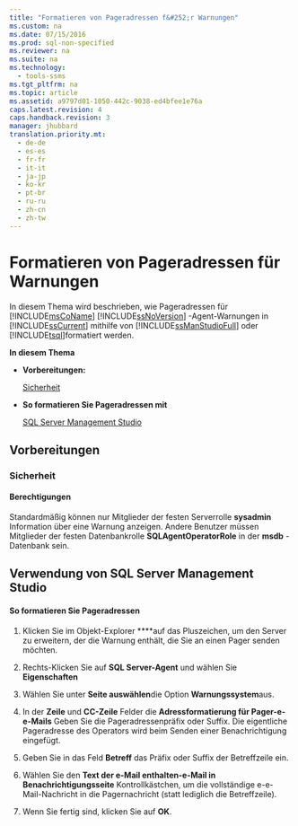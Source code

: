 ```yaml
---
title: "Formatieren von Pageradressen f&#252;r Warnungen"
ms.custom: na
ms.date: 07/15/2016
ms.prod: sql-non-specified
ms.reviewer: na
ms.suite: na
ms.technology: 
  - tools-ssms
ms.tgt_pltfrm: na
ms.topic: article
ms.assetid: a9797d01-1050-442c-9038-ed4bfee1e76a
caps.latest.revision: 4
caps.handback.revision: 3
manager: jhubbard
translation.priority.mt: 
  - de-de
  - es-es
  - fr-fr
  - it-it
  - ja-jp
  - ko-kr
  - pt-br
  - ru-ru
  - zh-cn
  - zh-tw
---
```

# Formatieren von Pageradressen f&#252;r Warnungen
In diesem Thema wird beschrieben, wie Pageradressen für [!INCLUDE[msCoName](../content/includes/msCoName_md.md)] [!INCLUDE[ssNoVersion](../content/includes/ssNoVersion_md.md)] -Agent-Warnungen in [!INCLUDE[ssCurrent](../content/includes/ssCurrent_md.md)] mithilfe von [!INCLUDE[ssManStudioFull](../content/includes/ssManStudioFull_md.md)] oder [!INCLUDE[tsql](../content/includes/tsql_md.md)]formatiert werden.  
  
**In diesem Thema**  
  
-   **Vorbereitungen:**  
  
    [Sicherheit](#Security)  
  
-   **So formatieren Sie Pageradressen mit**  
  
    [SQL Server Management Studio](#SSMSProcedure)  
  
## <a name="BeforeYouBegin"></a>Vorbereitungen  
  
### <a name="Security"></a>Sicherheit  
  
#### <a name="Permissions"></a>Berechtigungen  
Standardmäßig können nur Mitglieder der festen Serverrolle **sysadmin** Information über eine Warnung anzeigen. Andere Benutzer müssen Mitglieder der festen Datenbankrolle **SQLAgentOperatorRole** in der **msdb** -Datenbank sein.  
  
## <a name="SSMSProcedure"></a>Verwendung von SQL Server Management Studio  
  
#### So formatieren Sie Pageradressen  
  
1.  Klicken Sie im Objekt-Explorer ****auf das Pluszeichen, um den Server zu erweitern, der die Warnung enthält, die Sie an einen Pager senden möchten.  
  
2.  Rechts\-Klicken Sie auf **SQL Server-Agent** und wählen Sie **Eigenschaften**  
  
3.  Wählen Sie unter **Seite auswählen**die Option **Warnungssystem**aus.  
  
4.  In der **Zeile** und **CC-Zeile** Felder die **Adressformatierung für Pager-e\-e-Mails** Geben Sie die Pageradressenpräfix oder Suffix. Die eigentliche Pageradresse des Operators wird beim Senden einer Benachrichtigung eingefügt.  
  
5.  Geben Sie in das Feld **Betreff** das Präfix oder Suffix der Betreffzeile ein.  
  
6.  Wählen Sie den **Text der e-Mail enthalten\-e-Mail in Benachrichtigungsseite** Kontrollkästchen, um die vollständige e\-e-Mail-Nachricht in die Pagernachricht (statt lediglich die Betreffzeile).  
  
7.  Wenn Sie fertig sind, klicken Sie auf **OK**.  
  
